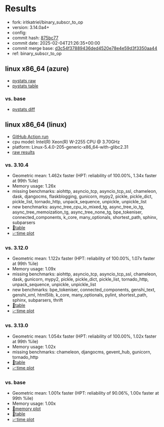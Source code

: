 # Results

- fork: iritkatriel/binary_subscr_to_op
- version: 3.14.0a4+
- config: 
- commit hash: [875bc77](https://github.com/iritkatriel/cpython/commit/875bc77)
- commit date: 2025-02-04T21:26:35+00:00
- commit merge base: [d3c54f37889436ded4520e78e4e59d3f3350aa44](https://github.com/python/cpython/commit/d3c54f37889436ded4520e78e4e59d3f3350aa44)
- ref: binary_subscr_to_op

## linux x86_64 (azure)

- [pystats raw](bm-20250204-azure-x86_64-iritkatriel-binary_subscr_to_op-3.14.0a4%2B-875bc77-pystats.json)
- [pystats table](bm-20250204-azure-x86_64-iritkatriel-binary_subscr_to_op-3.14.0a4%2B-875bc77-pystats.md)

### vs. base

- [pystats diff](bm-20250204-azure-x86_64-iritkatriel-binary_subscr_to_op-3.14.0a4%2B-875bc77-pystats-vs-base.md)

## linux x86_64 (linux)

- [GitHub Action run](https://github.com/faster-cpython/benchmarking/actions/runs/13145176859)
- cpu model: Intel(R) Xeon(R) W-2255 CPU @ 3.70GHz
- platform: Linux-5.4.0-205-generic-x86_64-with-glibc2.31
- [raw results](bm-20250204-linux-x86_64-iritkatriel-binary_subscr_to_op-3.14.0a4%2B-875bc77.json)

### vs. 3.10.4

- Geometric mean: 1.462x faster (HPT: reliability of 100.00%, 1.34x faster at 99th %ile)
- Memory usage: 1.26x
- missing benchmarks: aiohttp, asyncio_tcp, asyncio_tcp_ssl, chameleon, dask, djangocms, flaskblogging, gunicorn, mypy2, pickle, pickle_dict, pickle_list, tornado_http, unpack_sequence, unpickle, unpickle_list
- new benchmarks: async_tree_cpu_io_mixed_tg, async_tree_io_tg, async_tree_memoization_tg, async_tree_none_tg, bpe_tokeniser, connected_components, k_core, many_optionals, shortest_path, sphinx, subparsers
- [📄table](bm-20250204-linux-x86_64-iritkatriel-binary_subscr_to_op-3.14.0a4%2B-875bc77-vs-3.10.4.md)
- [📈time plot](bm-20250204-linux-x86_64-iritkatriel-binary_subscr_to_op-3.14.0a4%2B-875bc77-vs-3.10.4.svg)

### vs. 3.12.0

- Geometric mean: 1.122x faster (HPT: reliability of 100.00%, 1.07x faster at 99th %ile)
- Memory usage: 1.09x
- missing benchmarks: aiohttp, asyncio_tcp, asyncio_tcp_ssl, chameleon, dask, gunicorn, mypy2, pickle, pickle_dict, pickle_list, tornado_http, unpack_sequence, unpickle, unpickle_list
- new benchmarks: bpe_tokeniser, connected_components, genshi_text, genshi_xml, html5lib, k_core, many_optionals, pylint, shortest_path, sphinx, subparsers, thrift
- [📄table](bm-20250204-linux-x86_64-iritkatriel-binary_subscr_to_op-3.14.0a4%2B-875bc77-vs-3.12.0.md)
- [📈time plot](bm-20250204-linux-x86_64-iritkatriel-binary_subscr_to_op-3.14.0a4%2B-875bc77-vs-3.12.0.svg)

### vs. 3.13.0

- Geometric mean: 1.054x faster (HPT: reliability of 100.00%, 1.02x faster at 99th %ile)
- Memory usage: 1.02x
- missing benchmarks: chameleon, djangocms, gevent_hub, gunicorn, tornado_http
- [📄table](bm-20250204-linux-x86_64-iritkatriel-binary_subscr_to_op-3.14.0a4%2B-875bc77-vs-3.13.0.md)
- [📈time plot](bm-20250204-linux-x86_64-iritkatriel-binary_subscr_to_op-3.14.0a4%2B-875bc77-vs-3.13.0.svg)

### vs. base

- Geometric mean: 1.001x faster (HPT: reliability of 90.06%, 1.00x faster at 99th %ile)
- Memory usage: 1.00x
- [🧠memory plot](bm-20250204-linux-x86_64-iritkatriel-binary_subscr_to_op-3.14.0a4%2B-875bc77-vs-base-mem.svg)
- [📄table](bm-20250204-linux-x86_64-iritkatriel-binary_subscr_to_op-3.14.0a4%2B-875bc77-vs-base.md)
- [📈time plot](bm-20250204-linux-x86_64-iritkatriel-binary_subscr_to_op-3.14.0a4%2B-875bc77-vs-base.svg)

